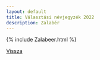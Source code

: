 ```yaml
---
layout: default
title: Választási névjegyzék 2022
description: Zalabér
---
```


{% include Zalabeer.html %}

[Vissza](./)